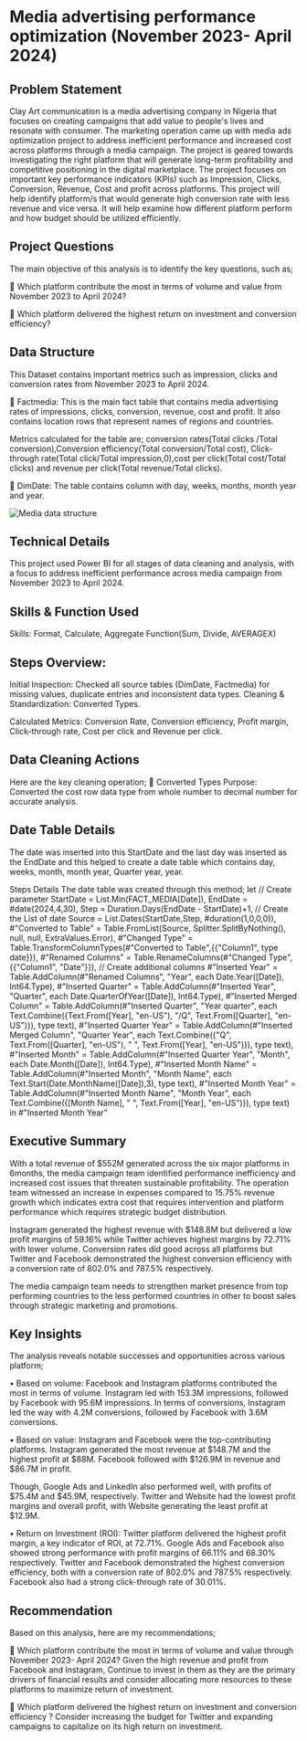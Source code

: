 # Media advertising performance optimization (November 2023- April 2024)
## Problem Statement
Clay Art communication is a media advertising company in Nigeria that focuses on creating campaigns that add value to people's lives and resonate with consumer. The marketing operation came up with media ads optimization project to address inefficient performance and increased cost across platforms through a media campaign. The project is geared towards investigating the right platform that will generate long-term profitability and competitive positioning in the digital marketplace. 
The project focuses on important key performance indicators (KPIs) such as Impression, Clicks, Conversion, Revenue, Cost and profit across platforms. 
This project will help identify platform/s that would generate high conversion rate with less revenue and vice versa. It will help examine how different platform perform and how budget should be utilized efficiently.


## Project Questions
The main objective of this analysis is to identify the key questions, such as;

	Which platform contribute the most in terms of volume and value from November 2023 to April 2024?

	Which platform delivered the highest return on investment and conversion efficiency?


## Data Structure 
This Dataset contains important metrics such as impression, clicks and conversion rates from November 2023 to April 2024. 
 
	Factmedia: This is the main fact table that contains media advertising rates of impressions, clicks, conversion, revenue, cost and profit. It also contains location rows that represent names of regions and countries.

Metrics calculated for the table are; conversion rates(Total clicks /Total conversion),Conversion efficiency(Total conversion/Total cost), Click-through rate(Total click/Total impression,0),cost per click(Total cost/Total clicks) and revenue per click(Total revenue/Total clicks).

	DimDate: The table contains column with day, weeks, months, month year and year.

![Media data structure](https://github.com/laur196/Media-advertising-performance-optimization-November-2023--April-2024-/blob/main/Untitled%20(1).png)

## Technical Details 
This project used Power BI for all stages of data cleaning and analysis, with a focus to address inefficient performance across media campaign from November 2023 to April 2024.

## Skills & Function Used 
Skills: Format, Calculate, Aggregate Function(Sum, Divide, AVERAGEX)

## Steps Overview:

Initial Inspection: Checked all source tables (DimDate, Factmedia) for missing values, duplicate entries and inconsistent data types.
Cleaning & Standardization: Converted Types.

Calculated Metrics: Conversion Rate, Conversion efficiency, Profit margin, Click-through rate, Cost per click and Revenue per click.

## Data Cleaning Actions
Here are the key cleaning operation;
	Converted Types
Purpose: Converted the cost row data type from whole number to decimal number for accurate analysis.

## Date Table Details 
The date was inserted into this StartDate and the last day was inserted as the EndDate and this helped to create a date table which contains day, weeks, month, month year, Quarter year, year. 

Steps Details 
The date table was created through this method;
let 
// Create parameter 
    StartDate = List.Min(FACT_MEDIA[Date]),
    EndDate = #date(2024,4,30),
    Step = Duration.Days(EndDate - StartDate)+1, 
// Create the List of date
    Source = List.Dates(StartDate,Step, #duration(1,0,0,0)), 
    #"Converted to Table" = Table.FromList(Source, Splitter.SplitByNothing(), null, null, ExtraValues.Error),
    #"Changed Type" = Table.TransformColumnTypes(#"Converted to Table",{{"Column1", type date}}),
    #"Renamed Columns" = Table.RenameColumns(#"Changed Type",{{"Column1", "Date"}}),
// Create additional columns 
    #"Inserted Year" = Table.AddColumn(#"Renamed Columns", "Year", each Date.Year([Date]), Int64.Type),
    #"Inserted Quarter" = Table.AddColumn(#"Inserted Year", "Quarter", each Date.QuarterOfYear([Date]), Int64.Type),
    #"Inserted Merged Column" = Table.AddColumn(#"Inserted Quarter", "Year quarter", each Text.Combine({Text.From([Year], "en-US"), "/Q", Text.From([Quarter], "en-US")}), type text),
    #"Inserted Quarter Year" = Table.AddColumn(#"Inserted Merged Column", "Quarter Year", each Text.Combine({"Q", Text.From([Quarter], "en-US"), " ", Text.From([Year], "en-US")}), type text), 
    #"Inserted Month" = Table.AddColumn(#"Inserted Quarter Year", "Month", each Date.Month([Date]), Int64.Type),
    #"Inserted Month Name" = Table.AddColumn(#"Inserted Month", "Month Name", each Text.Start(Date.MonthName([Date]),3), type text),
    #"Inserted Month Year" = Table.AddColumn(#"Inserted Month Name", "Month Year", each Text.Combine({[Month Name], " ", Text.From([Year], "en-US")}), type text)
in
    #"Inserted Month Year"

## Executive Summary

With a total revenue of $552M generated across the six major platforms in 6months, the media campaign team identified performance inefficiency and increased cost issues that threaten sustainable profitability. The operation team witnessed an increase in expenses compared to 15.75% revenue growth which indicates extra cost that requires intervention and platform performance which requires strategic budget distribution.

Instagram generated the highest revenue with $148.8M but delivered a low profit margins of 59.16% while Twitter achieves highest margins by 72.71% with lower volume. Conversion rates did good across all platforms but Twitter and Facebook demonstrated the highest conversion efficiency with a conversion rate of 802.0% and 787.5% respectively. 

The media campaign team needs to strengthen market presence from top performing countries to the less performed countries in other to boost sales through strategic marketing and promotions.

## Key Insights
The analysis reveals notable successes and opportunities across various platform;

•	Based on volume: Facebook and Instagram platforms contributed the most in terms of volume. Instagram led with 153.3M impressions, followed by Facebook with 95.6M impressions. In terms of conversions, Instagram led the way with 4.2M conversions, followed by Facebook with 3.6M conversions.

•	Based on value: Instagram and Facebook were the top-contributing platforms. Instagram generated the most revenue at $148.7M and the highest profit at $88M. Facebook followed with $126.9M in revenue and $86.7M in profit.

Though, Google Ads and LinkedIn also performed well, with profits of $75.4M and $45.9M, respectively. Twitter and Website had the lowest profit margins and overall profit, with Website generating the least profit at $12.9M.

•	Return on Investment (ROI): Twitter platform delivered the highest profit margin, a key indicator of ROI, at 72.71%. Google Ads and Facebook also showed strong performance with profit margins of 66.11% and 68.30% respectively. Twitter and Facebook demonstrated the highest conversion efficiency, both with a conversion rate of 802.0% and 787.5% respectively. Facebook also had a strong click-through rate of 30.01%.

## Recommendation 
Based on this analysis, here are my recommendations;

	Which platform contribute the most in terms of volume and value through November 2023- April 2024?
Given the high revenue and profit from Facebook and Instagram, Continue to invest in them as they are the primary drivers of financial results and consider allocating more resources to these platforms to maximize return of investment.

	Which platform delivered the highest return on investment and conversion efficiency ?
Consider increasing the budget for Twitter  and expanding campaigns to capitalize on its high return on investment.

